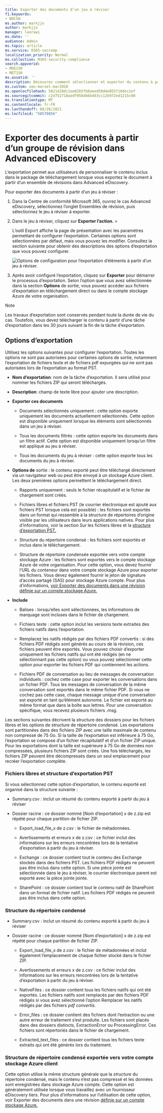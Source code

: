 ```yaml
---
title: Exporter des documents d’un jeu à réviser
f1.keywords:
- NOCSH
ms.author: markjjo
author: markjjo
manager: laurawi
ms.date: ''
audience: Admin
ms.topic: article
ms.service: O365-seccomp
localization_priority: Normal
ms.collection: M365-security-compliance
search.appverid:
- MOE150
- MET150
ms.assetid: ''
description: Découvrez comment sélectionner et exporter du contenu à partir d’un Advanced eDiscovery de révision pour les présentations ou les avis externes.
ms.custom: seo-marvel-mar2020
ms.openlocfilehash: 5021428dc1ee82b5fb0aeed58d4e055710dec2ef
ms.sourcegitcommit: c2d752718aedf958db6b403cc12b972ed1215c00
ms.translationtype: MT
ms.contentlocale: fr-FR
ms.lasthandoff: 08/26/2021
ms.locfileid: "58570856"
---
```

# <a name="export-documents-from-a-review-set-in-advanced-ediscovery"></a>Exporter des documents à partir d’un groupe de révision dans Advanced eDiscovery

L’exportation permet aux utilisateurs de personnaliser le contenu inclus dans le package de téléchargement lorsque vous exportez le document à partir d’un ensemble de révisions dans Advanced eDiscovery.

Pour exporter des documents à partir d’un jeu à réviser :

1. Dans la Centre de conformité Microsoft 365, ouvrez le cas Advanced eDiscovery,  sélectionnez l’onglet Ensembles de révision, puis sélectionnez le jeu à réviser à exporter.

2. Dans le jeu à réviser, cliquez sur **Exporter l’action.**  >  

   L’outil Export affiche la page de présentation avec les paramètres permettant de configurer l’exportation. Certaines options sont sélectionnées par défaut, mais vous pouvez les modifier. Consultez la section suivante pour obtenir des descriptions des options d’exportation que vous pouvez configurer.

   ![Options de configuration pour l’exportation d’éléments à partir d’un jeu à réviser.](../media/bcfc72c7-4a01-4697-9e16-2965b7f04fdb.png)

3. Après avoir configuré l’exportation, cliquez sur **Exporter** pour démarrer le processus d’exportation. Selon l’option que vous avez sélectionnée dans la section **Options** de sortie, vous pouvez accéder aux fichiers d’exportation en téléchargement direct ou dans le compte stockage Azure de votre organisation.

> [!NOTE]
> Les travaux d’exportation sont conservés pendant toute la durée de vie du cas. Toutefois, vous devez télécharger le contenu à partir d’une tâche d’exportation dans les 30 jours suivant la fin de la tâche d’exportation.

## <a name="export-options"></a>Options d’exportation

Utilisez les options suivantes pour configurer l’exportation. Toutes les options ne sont pas autorisées pour certaines options de sortie, notamment l’exportation de fichiers texte et de fichiers pdf expurgées qui ne sont pas autorisées lors de l’exportation au format PST.

- **Nom d’exportation**: nom de la tâche d’exportation. Il sera utilisé pour nommer les fichiers ZIP qui seront téléchargés.

- **Description**: champ de texte libre pour ajouter une description.

- **Exporter ces documents**

  - Documents sélectionnés uniquement : cette option exporte uniquement les documents actuellement sélectionnés. Cette option est disponible uniquement lorsque les éléments sont sélectionnés dans un jeu à réviser.
  
  - Tous les documents filtrés : cette option exporte les documents dans un filtre actif. Cette option est disponible uniquement lorsqu’un filtre est appliqué au jeu à réviser.
  
  - Tous les documents du jeu à réviser : cette option exporte tous les documents du jeu à réviser.

- **Options de** sortie : le contenu exporté peut être téléchargé directement via un navigateur web ou peut être envoyé à un stockage Azure client. Les deux premières options permettent le téléchargement direct.
  
  - Rapports uniquement : seuls le fichier récapitulatif et le fichier de chargement sont créés.
  
  - Fichiers libres et fichiers PST (le courrier électronique est ajouté aux fichiers PST lorsque cela est possible) : les fichiers sont exportés dans un format qui ressemble à la structure de répertoires d’origine visible par les utilisateurs dans leurs applications natives.  Pour plus d’informations, voir la section Sur les fichiers libres et la [structure d’exportation PST.](#loose-files-and-pst-export-structure)
  
  - Structure du répertoire condensé : les fichiers sont exportés et inclus dans le téléchargement.
  
  - Structure de répertoire condensée exportée vers votre compte stockage Azure : les fichiers sont exportés vers le compte stockage Azure de votre organisation. Pour cette option, vous devez fournir l’URL du conteneur dans votre compte stockage Azure pour exporter les fichiers. Vous devez également fournir le jeton de signature d’accès partagé (SAS) pour stockage Azure compte. Pour plus d’informations, [voir Exporter des documents dans une révision définie sur un compte stockage Azure.](download-export-jobs.md)

- **Include**
  
  - Balises : lorsqu’elles sont sélectionnées, les informations de marquage sont incluses dans le fichier de chargement.
  
  - Fichiers texte : cette option inclut les versions texte extraites des fichiers natifs dans l’exportation.
  
  - Remplacez les natifs rédigés par des fichiers PDF convertis : si des fichiers PDF rédigés sont générés au cours de la révision, ces fichiers peuvent être exportés. Vous pouvez choisir d’exporter uniquement les fichiers natifs qui ont été rédigés (en ne sélectionnant pas cette option) ou vous pouvez sélectionner cette option pour exporter les fichiers PDF qui contiennent les actions.

  - Fichiers PDF de conversation au lieu de messages de conversation individuels : cochez cette case pour exporter les conversations dans un fichier PDF. Tous les messages de conversation de la même conversation sont exportés dans le même fichier PDF. Si vous ne cochez pas cette case, chaque message unique d’une conversation est exporté en tant qu’élément autonome. Le fichier est exporté au même format que dans la boîte aux lettres. Pour une conversation spécifique, vous recevez plusieurs fichiers .msg.

Les sections suivantes décrivent la structure des dossiers pour les fichiers libres et les options de structure de répertoire condensé. Les exportations sont partitionées dans des fichiers ZIP avec une taille maximale de contenu non compressé de 75 Go. Si la taille de l’exportation est inférieure à 75 Go, l’exportation se compose d’un fichier récapitulatif et d’un fichier ZIP unique. Pour les exportations dont la taille est supérieure à 75 Go de données non compressées, plusieurs fichiers ZIP sont créés. Une fois téléchargés, les fichiers ZIP peuvent être décompressés dans un seul emplacement pour recréer l’exportation complète.

### <a name="loose-files-and-pst-export-structure"></a>Fichiers libres et structure d’exportation PST

Si vous sélectionnez cette option d’exportation, le contenu exporté est organisé dans la structure suivante :

- Summary.csv : inclut un résumé du contenu exporté à partir du jeu à réviser

- Dossier racine : ce dossier nommé [Nom d’exportation] x de z.zip est répété pour chaque partition de fichier ZIP.
  
  - Export_load_file_x de z.csv : le fichier de métadonnées.
  
  - Avertissements et erreurs x de z.csv : ce fichier inclut des informations sur les erreurs rencontrées lors de la tentative d’exportation à partir du jeu à réviser.
  
  - Exchange : ce dossier contient tout le contenu des Exchange stockés dans des fichiers PST. Les fichiers PDF rédigés ne peuvent pas être inclus dans cette option. Si une pièce jointe est sélectionnée dans le jeu à réviser, le courrier électronique parent est exporté avec la pièce jointe jointe.
  
  - SharePoint : ce dossier contient tout le contenu natif de SharePoint dans un format de fichier natif. Les fichiers PDF rédigés ne peuvent pas être inclus dans cette option.

### <a name="condensed-directory-structure"></a>Structure du répertoire condensé

- Summary.csv : inclut un résumé du contenu exporté à partir du jeu à réviser

- Dossier racine : ce dossier nommé [Nom d’exportation] x de z.zip est répété pour chaque partition de fichier ZIP.
  
  - Export_load_file_x de z.csv : le fichier de métadonnées et inclut également l’emplacement de chaque fichier stocké dans le fichier ZIP.
  
  - Avertissements et erreurs x de z.csv : ce fichier inclut des informations sur les erreurs rencontrées lors de la tentative d’exportation à partir du jeu à réviser.

  - NativeFiles : ce dossier contient tous les fichiers natifs qui ont été exportés. Les fichiers natifs sont remplacés par des fichiers PDF rédigés si vous avez sélectionné l’option Remplacer les natifs rédigés par des fichiers *pdf convertis.*
  
  - Error_files : ce dossier contient des fichiers dont l’extraction ou une autre erreur de traitement s’est produite. Les fichiers sont placés dans des dossiers distincts, ExtractionError ou ProcessingError. Ces fichiers sont répertoriés dans le fichier de chargement.

  - Extracted_text_files : ce dossier contient tous les fichiers texte extraits qui ont été générés lors du traitement.

### <a name="condensed-directory-structure-exported-to-your-azure-storage-account"></a>Structure de répertoire condensé exportée vers votre compte stockage Azure client

Cette option utilise la même structure générale que la *structure* du répertoire condensé, mais le contenu n’est pas compressé et les données sont enregistrées dans stockage Azure compte. Cette option est généralement utilisée lorsque vous travaillez avec un fournisseur eDiscovery tiers. Pour plus d’informations sur l’utilisation de cette option, voir Exporter des documents dans une révision [définie sur un compte stockage Azure.](download-export-jobs.md)
